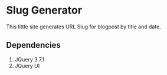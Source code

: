 # Slug Generator
This little site generates URL Slug for blogpost by title and date.

## Dependencies
1. JQuery 3.7.1
2. JQuery UI